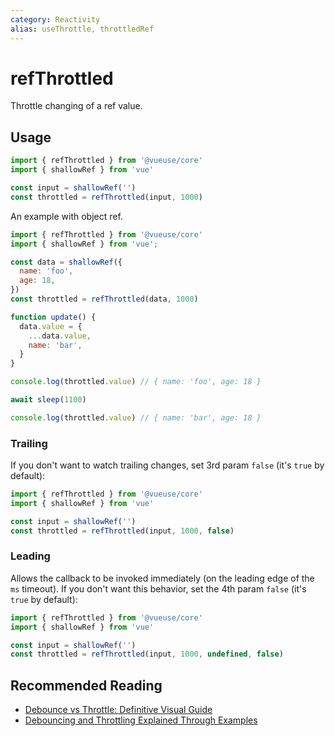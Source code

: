 ```yaml
---
category: Reactivity
alias: useThrottle, throttledRef
---
```


# refThrottled

Throttle changing of a ref value.

## Usage

```js
import { refThrottled } from '@vueuse/core'
import { shallowRef } from 'vue'

const input = shallowRef('')
const throttled = refThrottled(input, 1000)
```

An example with object ref.

```js {5}
import { refThrottled } from '@vueuse/core'
import { shallowRef } from 'vue';

const data = shallowRef({
  name: 'foo',
  age: 18,
})
const throttled = refThrottled(data, 1000)

function update() {
  data.value = {
    ...data.value,
    name: 'bar',
  }
}

console.log(throttled.value) // { name: 'foo', age: 18 }

await sleep(1100)

console.log(throttled.value) // { name: 'bar', age: 18 }
```

### Trailing

If you don't want to watch trailing changes, set 3rd param `false` (it's `true` by default):

```js
import { refThrottled } from '@vueuse/core'
import { shallowRef } from 'vue'

const input = shallowRef('')
const throttled = refThrottled(input, 1000, false)
```

### Leading

Allows the callback to be invoked immediately (on the leading edge of the `ms` timeout). If you don't want this behavior, set the 4th param `false` (it's `true` by default):

```js
import { refThrottled } from '@vueuse/core'
import { shallowRef } from 'vue'

const input = shallowRef('')
const throttled = refThrottled(input, 1000, undefined, false)
```

## Recommended Reading

- [Debounce vs Throttle: Definitive Visual Guide](https://kettanaito.com/blog/debounce-vs-throttle)
- [Debouncing and Throttling Explained Through Examples](https://css-tricks.com/debouncing-throttling-explained-examples/)
